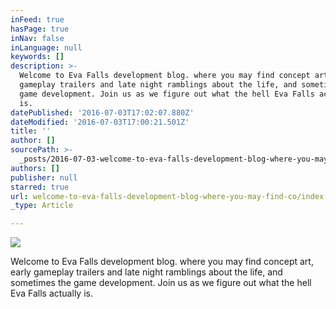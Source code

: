 ```yaml
---
inFeed: true
hasPage: true
inNav: false
inLanguage: null
keywords: []
description: >-
  Welcome to Eva Falls development blog. where you may find concept art, early
  gameplay trailers and late night ramblings about the life, and sometimes the
  game development. Join us as we figure out what the hell Eva Falls actually
  is.
datePublished: '2016-07-03T17:02:07.880Z'
dateModified: '2016-07-03T17:00:21.501Z'
title: ''
author: []
sourcePath: >-
  _posts/2016-07-03-welcome-to-eva-falls-development-blog-where-you-may-find-co.md
authors: []
publisher: null
starred: true
url: welcome-to-eva-falls-development-blog-where-you-may-find-co/index.html
_type: Article

---
```

![](https://the-grid-user-content.s3-us-west-2.amazonaws.com/a7c9314c-19d6-4f87-a84b-30f315897334.png)

Welcome to Eva Falls development blog. where you may find concept art, early gameplay trailers and late night ramblings about the life, and sometimes the game development. Join us as we figure out what the hell Eva Falls actually is.